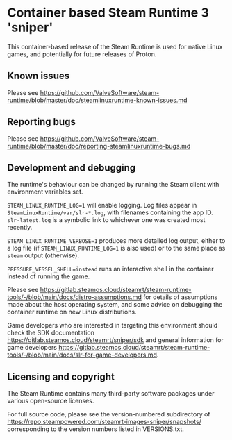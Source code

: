 Container based Steam Runtime 3 'sniper'
========================================

This container-based release of the Steam Runtime is used for native
Linux games, and potentially for future releases of Proton.

Known issues
------------

Please see
<https://github.com/ValveSoftware/steam-runtime/blob/master/doc/steamlinuxruntime-known-issues.md>

Reporting bugs
--------------

Please see
<https://github.com/ValveSoftware/steam-runtime/blob/master/doc/reporting-steamlinuxruntime-bugs.md>

Development and debugging
-------------------------

The runtime's behaviour can be changed by running the Steam client with
environment variables set.

`STEAM_LINUX_RUNTIME_LOG=1` will enable logging. Log files appear in
`SteamLinuxRuntime/var/slr-*.log`, with filenames containing the app ID.
`slr-latest.log` is a symbolic link to whichever one was created most
recently.

`STEAM_LINUX_RUNTIME_VERBOSE=1` produces more detailed log output,
either to a log file (if `STEAM_LINUX_RUNTIME_LOG=1` is also used) or to
the same place as `steam` output (otherwise).

`PRESSURE_VESSEL_SHELL=instead` runs an interactive shell in the
container instead of running the game.

Please see
<https://gitlab.steamos.cloud/steamrt/steam-runtime-tools/-/blob/main/docs/distro-assumptions.md>
for details of assumptions made about the host operating system, and some
advice on debugging the container runtime on new Linux distributions.

Game developers who are interested in targeting this environment should
check the SDK documentation <https://gitlab.steamos.cloud/steamrt/sniper/sdk>
and general information for game developers
<https://gitlab.steamos.cloud/steamrt/steam-runtime-tools/-/blob/main/docs/slr-for-game-developers.md>.

Licensing and copyright
-----------------------

The Steam Runtime contains many third-party software packages under
various open-source licenses.

For full source code, please see the version-numbered subdirectory of
<https://repo.steampowered.com/steamrt-images-sniper/snapshots/>
corresponding to the version numbers listed in VERSIONS.txt.
